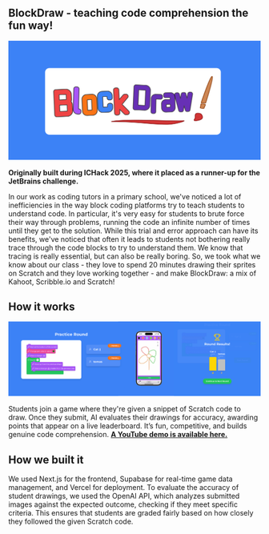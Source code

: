 ## BlockDraw - teaching code comprehension the fun way!

![BlockDraw Demo](./public/readme-imgs/blockdraw-banner.png)

**Originally built during ICHack 2025, where it placed as a runner-up for the JetBrains challenge.**

In our work as coding tutors in a primary school, we've noticed a lot of inefficiencies in the way block coding platforms try to teach students to understand code. In particular, it's very easy for students to brute force their way through problems, running the code an infinite number of times until they get to the solution. While this trial and error approach can have its benefits, we've noticed that often it leads to students not bothering really trace through the code blocks to try to understand them. We know that tracing is really essential, but can also be really boring. So, we took what we know about our class - they love to spend 20 minutes drawing their sprites on Scratch and they love working together - and make BlockDraw: a mix of Kahoot, Scribble.io and Scratch!

## How it works
![BlockDraw Demo](./public/readme-imgs/round-banner.png)

Students join a game where they're given a snippet of Scratch code to draw. Once they submit, AI evaluates their drawings for accuracy, awarding points that appear on a live leaderboard. It’s fun, competitive, and builds genuine code comprehension.
**[A YouTube demo is available here.](https://youtu.be/yZuWo4Y7hWg)**

## How we built it
We used Next.js for the frontend, Supabase for real-time game data management, and Vercel for deployment. To evaluate the accuracy of student drawings, we used the OpenAI API, which analyzes submitted images against the expected outcome, checking if they meet specific criteria. This ensures that students are graded fairly based on how closely they followed the given Scratch code.
